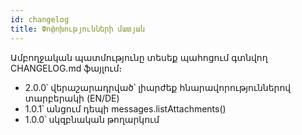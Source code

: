 ```yaml
---
id: changelog
title: Փոփոխությունների մատյան
---
```


Ամբողջական պատմությունը տեսեք պահոցում գտնվող CHANGELOG.md ֆայլում։

- 2.0.0՝ վերաշարադրված՝ լիարժեք հնարավորություններով տարբերակի (EN/DE)
- 1.0.1՝ անցում դեպի messages.listAttachments()
- 1.0.0՝ սկզբնական թողարկում
